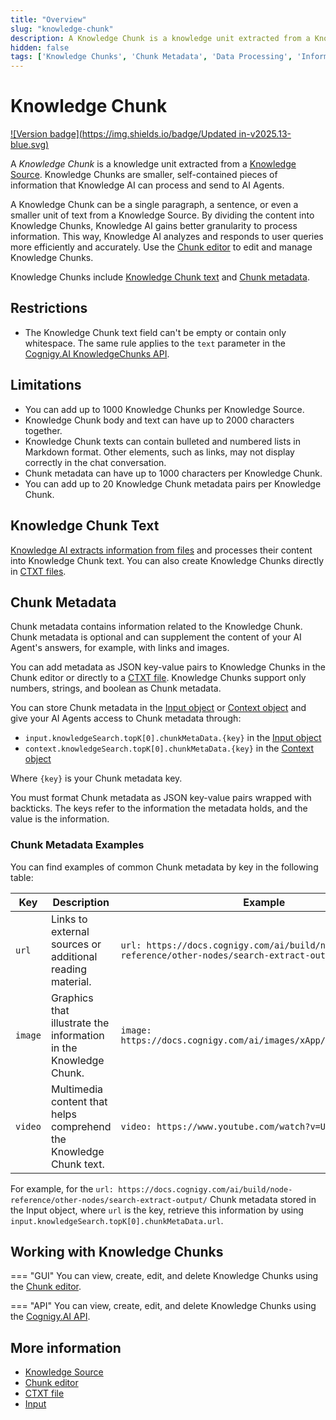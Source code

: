 ```yaml
---
title: "Overview"
slug: "knowledge-chunk"
description: A Knowledge Chunk is a knowledge unit extracted from a Knowledge Source by Knowledge AI.
hidden: false
tags: ['Knowledge Chunks', 'Chunk Metadata', 'Data Processing', 'Information Units']
---
```


# Knowledge Chunk

[![Version badge](https://img.shields.io/badge/Updated in-v2025.13-blue.svg)](../../../../release-notes/2025.13.md)

A _Knowledge Chunk_ is a knowledge unit extracted from a [Knowledge Source](../knowledge-source/knowledge-source.md). Knowledge Chunks are smaller, self-contained pieces of information that Knowledge AI can process and send to AI Agents.

A Knowledge Chunk can be a single paragraph, a sentence, or even a smaller unit of text from a Knowledge Source. By dividing the content into Knowledge Chunks, Knowledge AI gains better granularity to process information. This way, Knowledge AI analyzes and responds to user queries more efficiently and accurately. Use the [Chunk editor](knowledge-chunk-editor.md) to edit and manage Knowledge Chunks.

Knowledge Chunks include [Knowledge Chunk text](#knowledge-chunk-text) and [Chunk metadata](#chunk-metadata).

## Restrictions

- The Knowledge Chunk text field can't be empty or contain only whitespace. The same rule applies to the `text` parameter in the [Cognigy.AI KnowledgeChunks API](https://api-trial.cognigy.ai/openapi#tag--KnowledgeChunks).

## Limitations

- You can add up to 1000 Knowledge Chunks per Knowledge Source.
- Knowledge Chunk body and text can have up to 2000 characters together.
- Knowledge Chunk texts can contain bulleted and numbered lists in Markdown format. Other elements, such as links, may not display correctly in the chat conversation.
- Chunk metadata can have up to 1000 characters per Knowledge Chunk.
- You can add up to 20 Knowledge Chunk metadata pairs per Knowledge Chunk.

## Knowledge Chunk Text

[Knowledge AI extracts information from files](../knowledge-source/text-extraction/overview.md) and processes their content into Knowledge Chunk text. You can also create Knowledge Chunks directly in [CTXT files](../knowledge-source/text-formats/ctxt.md).

## Chunk Metadata

Chunk metadata contains information related to the Knowledge Chunk. Chunk metadata is optional and can supplement the content of your AI Agent's answers, for example, with links and images.

You can add metadata as JSON key-value pairs to Knowledge Chunks in the Chunk editor or directly to a [CTXT file](../knowledge-source/text-formats/ctxt.md). Knowledge Chunks support only numbers, strings, and boolean as Chunk metadata.

You can store Chunk metadata in the [Input object](../../../test/interaction-panel/input.md) or [Context object](../../../test/interaction-panel/context.md) and give your AI Agents access to Chunk metadata through:

- `input.knowledgeSearch.topK[0].chunkMetaData.{key}` in the [Input object](../../../test/interaction-panel/input.md)
- `context.knowledgeSearch.topK[0].chunkMetaData.{key}` in the [Context object](../../../test/interaction-panel/context.md)

Where `{key}` is your Chunk metadata key.

You must format Chunk metadata as JSON key-value pairs wrapped with backticks. The keys refer to the information the metadata holds, and the value is the information.

### Chunk Metadata Examples

You can find examples of common Chunk metadata by key in the following table:

| Key     | Description                                                        | Example                                                                                    |
|---------|--------------------------------------------------------------------|--------------------------------------------------------------------------------------------|
| `url`   | Links to external sources or additional reading material.          | `url: https://docs.cognigy.com/ai/build/node-reference/other-nodes/search-extract-output/` |
| `image` | Graphics that illustrate the information in the Knowledge Chunk.   | `image: https://docs.cognigy.com/ai/images/xApp/architecture.png`                          |
| `video` | Multimedia content that helps comprehend the Knowledge Chunk text. | `video: https://www.youtube.com/watch?v=U87psHIQF3w`                                       |

For example, for the `url: https://docs.cognigy.com/ai/build/node-reference/other-nodes/search-extract-output/` Chunk metadata stored in the Input object, where `url` is the key, retrieve this information by using `input.knowledgeSearch.topK[0].chunkMetaData.url`.

## Working with Knowledge Chunks

=== "GUI"
    You can view, create, edit, and delete Knowledge Chunks using the [Chunk editor](knowledge-chunk-editor.md).

=== "API"
    You can view, create, edit, and delete Knowledge Chunks using the [Cognigy.AI API](https://api-trial.cognigy.ai/openapi#tag--KnowledgeChunks).

## More information

- [Knowledge Source](../knowledge-source/knowledge-source.md)
- [Chunk editor](knowledge-chunk-editor.md)
- [CTXT file](../knowledge-source/text-formats/ctxt.md)
- [Input](../../../test/interaction-panel/input.md)